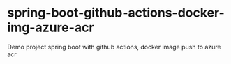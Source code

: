 # spring-boot-github-actions-docker-img-azure-acr
Demo project spring boot with github actions, docker image push to azure acr
